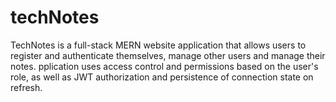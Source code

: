 # techNotes
TechNotes is a full-stack MERN website application that allows users to register and authenticate themselves, manage other users and manage their notes. pplication uses access control and permissions based on the user's role, as well as JWT authorization and persistence of connection state on refresh.
